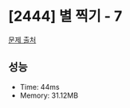 # [2444] 별 찍기 - 7

[문제 출처](https://www.acmicpc.net/problem/2444)

## 성능

- Time: 44ms
- Memory: 31.12MB